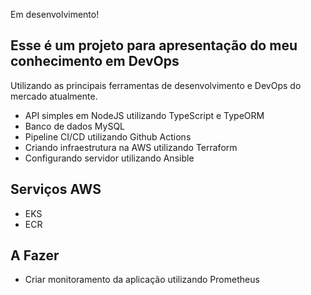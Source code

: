 Em desenvolvimento!

## Esse é um projeto para apresentação do meu conhecimento em DevOps
Utilizando as principais ferramentas de desenvolvimento e DevOps do mercado atualmente.

- API simples em NodeJS utilizando TypeScript e TypeORM
- Banco de dados MySQL
- Pipeline CI/CD utilizando Github Actions
- Criando infraestrutura na AWS utilizando Terraform
- Configurando servidor utilizando Ansible

## Serviços AWS
- EKS
- ECR

## A Fazer
- Criar monitoramento da aplicação utilizando Prometheus
